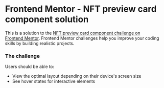 # Frontend Mentor - NFT preview card component solution

This is a solution to the [NFT preview card component challenge on Frontend Mentor](https://www.frontendmentor.io/challenges/nft-preview-card-component-SbdUL_w0U). Frontend Mentor challenges help you improve your coding skills by building realistic projects.


### The challenge

Users should be able to:

- View the optimal layout depending on their device's screen size
- See hover states for interactive elements
